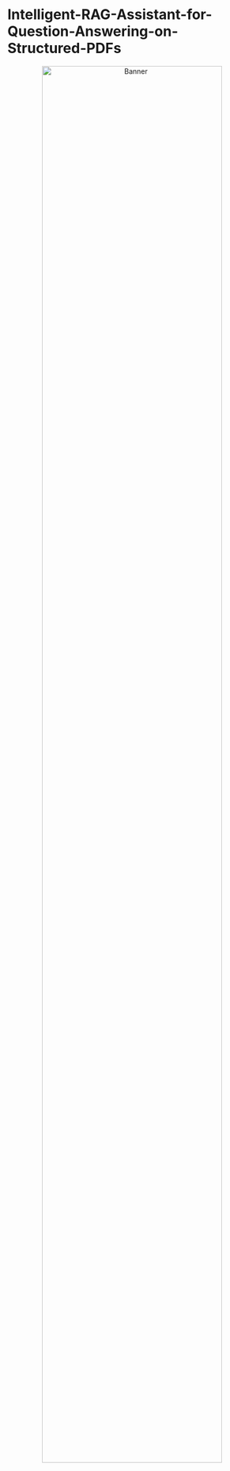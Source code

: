 # Intelligent-RAG-Assistant-for-Question-Answering-on-Structured-PDFs
<p align="center">
  <img src="chatboota.png" alt="Banner" width="85%">
</p>
